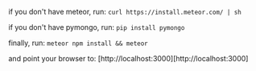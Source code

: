 if you don't have meteor, run: `curl https://install.meteor.com/ | sh`

if you don't have pymongo, run: `pip install pymongo`

finally, run: `meteor npm install && meteor`

and point your browser to: [http://localhost:3000][http://localhost:3000]
